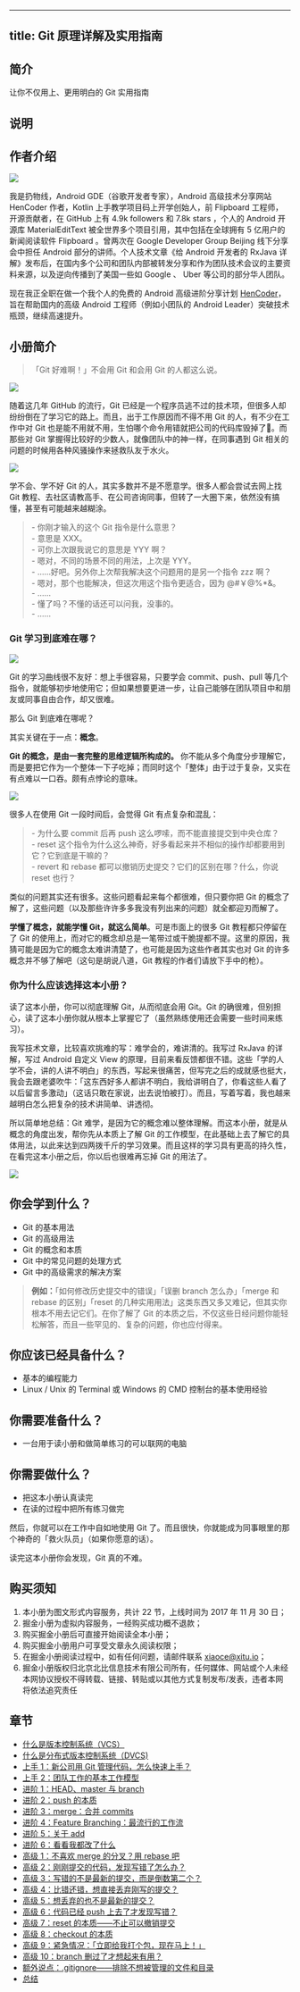 
---
title: Git 原理详解及实用指南
---

## 简介
让你不仅用上、更用明白的 Git 实用指南

## 说明
## 作者介绍

![](https://p1-jj.byteimg.com/tos-cn-i-t2oaga2asx/gold-user-assets/2017/11/30/1600aef397166626~tplv-t2oaga2asx-image.image)

我是扔物线，Android GDE（谷歌开发者专家），Android 高级技术分享网站 HenCoder 作者，Kotlin 上手教学项目码上开学创始人，前 Flipboard 工程师，开源贡献者，在 GitHub 上有 4.9k followers 和 7.8k stars ，个人的 Android 开源库 MaterialEditText 被全世界多个项目引用，其中包括在全球拥有 5 亿用户的新闻阅读软件 Flipboard 。曾两次在 Google Developer Group Beijing 线下分享会中担任 Android 部分的讲师。个人技术文章《给 Android 开发者的 RxJava 详解》发布后，在国内多个公司和团队内部被转发分享和作为团队技术会议的主要资料来源，以及逆向传播到了美国一些如 Google 、 Uber 等公司的部分华人团队。

现在我正全职在做一个我个人的免费的 Android 高级进阶分享计划 [HenCoder](http://hencoder.com)，旨在帮助国内的高级 Android 工程师（例如小团队的 Android Leader）突破技术瓶颈，继续高速提升。

## 小册简介

> 「Git 好难啊！」不会用 Git 和会用 Git 的人都这么说。

![](https://p1-jj.byteimg.com/tos-cn-i-t2oaga2asx/gold-user-assets/2017/11/30/1600ae3657c86995~tplv-t2oaga2asx-image.image)

随着这几年 GitHub 的流行，Git 已经是一个程序员逃不过的技术项，但很多人却纷纷倒在了学习它的路上。而且，出于工作原因而不得不用 Git 的人，有不少在工作中对 Git 也是能不用就不用，生怕哪个命令用错就把公司的代码库毁掉了🙈。而那些对 Git 掌握得比较好的少数人，就像团队中的神一样，在同事遇到 Git 相关的问题的时候用各种风骚操作来拯救队友于水火。

![](https://p1-jj.byteimg.com/tos-cn-i-t2oaga2asx/gold-user-assets/2017/11/23/15fe723fff89d544~tplv-t2oaga2asx-image.image)

学不会、学不好 Git 的人，其实多数并不是不愿意学。很多人都会尝试去网上找 Git 教程、去社区请教高手、在公司咨询同事，但转了一大圈下来，依然没有搞懂，甚至有可能越来越糊涂。

> \- 你刚才输入的这个 Git 指令是什么意思？  
> \- 意思是 XXX。  
> \- 可你上次跟我说它的意思是 YYY 啊？  
> \- 嗯对，不同的场景不同的用法，上次是 YYY。  
> \- ……好吧。另外你上次帮我解决这个问题用的是另一个指令 zzz 啊？  
> \- 嗯对，那个也能解决，但这次用这个指令更适合，因为 \@#￥\@\%\*\&。  
> \- ……  
> \- 懂了吗？不懂的话还可以问我，没事的。  
> \- ……

### Git 学习到底难在哪？

![](https://p1-jj.byteimg.com/tos-cn-i-t2oaga2asx/gold-user-assets/2017/10/24/38882ef09a324d15d99b3610fe01809d~tplv-t2oaga2asx-image.image)

Git 的学习曲线很不友好：想上手很容易，只要学会 commit、push、pull 等几个指令，就能够初步地使用它；但如果想要更进一步，让自己能够在团队项目中和朋友或同事自由合作，却又很难。

那么 Git 到底难在哪呢？

其实关键在于一点：**概念**。

**Git 的概念，是由一套完整的思维逻辑所构成的。** 你不能从多个角度分步理解它，而是要把它作为一个整体一下子吃掉；而同时这个「整体」由于过于复杂，又实在有点难以一口吞。颇有点悖论的意味。

![](https://p1-jj.byteimg.com/tos-cn-i-t2oaga2asx/gold-user-assets/2017/11/23/15fe723fffaa7f2f~tplv-t2oaga2asx-image.image)

很多人在使用 Git 一段时间后，会觉得 Git 有点复杂和混乱：

> \- 为什么要 commit 后再 push 这么啰嗦，而不能直接提交到中央仓库？  
> \- reset 这个指令为什么这么神奇，好多看起来并不相似的操作却都要用到它？它到底是干嘛的？  
> \- revert 和 rebase 都可以撤销历史提交？它们的区别在哪？什么，你说 reset 也行？

类似的问题其实还有很多。这些问题看起来每个都很难，但只要你把 Git 的概念了解了，这些问题（以及那些许许多多我没有列出来的问题）就全都迎刃而解了。

**学懂了概念，就能学懂 Git，就这么简单**。可是市面上的很多 Git 教程都只停留在了 Git 的使用上，而对它的概念却总是一笔带过或干脆提都不提。这里的原因，我猜可能是因为它的概念太难讲清楚了，也可能是因为这些作者其实也对 Git 的许多概念并不够了解吧（这句是胡说八道，Git 教程的作者们请放下手中的枪）。

### 你为什么应该选择这本小册？

读了这本小册，你可以彻底理解 Git，从而彻底会用 Git。Git 的确很难，但别担心，读了这本小册你就从根本上掌握它了（虽然熟练使用还会需要一些时间来练习）。

我写技术文章，比较喜欢挑难的写：难学会的，难讲清的。我写过 RxJava 的详解，写过 Android 自定义 View 的原理，目前来看反馈都很不错。这些「学的人学不会，讲的人讲不明白」的东西，写起来很痛苦，但写完之后的成就感也挺大，我会去跟老婆吹牛：「这东西好多人都讲不明白，我给讲明白了，你看这些人看了以后留言多激动」（这话只敢在家说，出去说怕被打）。而且，写着写着，我也越来越明白怎么把复杂的技术讲简单、讲透彻。

所以简单地总结：Git 难学，是因为它的概念难以整体理解。而这本小册，就是从概念的角度出发，帮你先从本质上了解 Git 的工作模型，在此基础上去了解它的具体用法，以此来达到四两拨千斤的学习效果。而且这样的学习具有更高的持久性，在看完这本小册之后，你以后也很难再忘掉 Git 的用法了。

![](https://p1-jj.byteimg.com/tos-cn-i-t2oaga2asx/gold-user-assets/2017/11/30/1600ae461cb45c9a~tplv-t2oaga2asx-image.image)

## 你会学到什么？

- Git 的基本用法
- Git 的高级用法
- Git 的概念和本质
- Git 中的常见问题的处理方式
- Git 中的高级需求的解决方案

> **例如：**「如何修改历史提交中的错误」「误删 branch 怎么办」「merge 和 rebase 的区别」「reset 的几种实用用法」这类东西又多又难记，但其实你根本不用去记它们。在你了解了 Git 的本质之后，不仅这些日经问题你能轻松解答，而且一些罕见的、复杂的问题，你也应付得来。

## 你应该已经具备什么？

- 基本的编程能力
- Linux / Unix 的 Terminal 或 Windows 的 CMD 控制台的基本使用经验

## 你需要准备什么？

- 一台用于读小册和做简单练习的可以联网的电脑

## 你需要做什么？

- 把这本小册认真读完
- 在读的过程中把所有练习做完

然后，你就可以在工作中自如地使用 Git 了。而且很快，你就能成为同事眼里的那个神奇的「救火队员」（如果你愿意的话）。

读完这本小册你会发现，Git 真的不难。

## 购买须知

1.  本小册为图文形式内容服务，共计 22 节，上线时间为 2017 年 11 月 30 日；
2.  掘金小册为虚拟内容服务，一经购买成功概不退款；
3.  购买掘金小册后可直接开始阅读全本小册；
4.  购买掘金小册用户可享受文章永久阅读权限；
5.  在掘金小册阅读过程中，如有任何问题，请邮件联系 <xiaoce@xitu.io>；
6.  掘金小册版权归北京北比信息技术有限公司所有，任何媒体、网站或个人未经本网协议授权不得转载、链接、转贴或以其他方式复制发布/发表，违者本网将依法追究责任

## 章节
- [什么是版本控制系统（VCS）](./什么是版本控制系统（VCS）.md)
- [什么是分布式版本控制系统（DVCS\)](<./什么是分布式版本控制系统（DVCS).md>)
- [上手 1：新公司用 Git 管理代码，怎么快速上手？](<./上手 1-新公司用 Git 管理代码，怎么快速上手？.md>)
- [上手 2：团队工作的基本工作模型](<./上手 2-团队工作的基本工作模型.md>)
- [进阶 1：HEAD、master 与 branch](<./进阶 1-HEAD、master 与 branch.md>)
- [进阶 2：push 的本质](<./进阶 2-push 的本质.md>)
- [进阶 3：merge：合并 commits](<./进阶 3-merge-合并 commits.md>)
- [进阶 4：Feature Branching：最流行的工作流](<./进阶 4-Feature Branching-最流行的工作流.md>)
- [进阶 5：关于 add](<./进阶 5-关于 add.md>)
- [进阶 6：看看我都改了什么](<./进阶 6-看看我都改了什么.md>)
- [高级 1：不喜欢 merge 的分叉？用 rebase 吧](<./高级 1-不喜欢 merge 的分叉？用 rebase 吧.md>)
- [高级 2：刚刚提交的代码，发现写错了怎么办？](<./高级 2-刚刚提交的代码，发现写错了怎么办？.md>)
- [高级 3：写错的不是最新的提交，而是倒数第二个？](<./高级 3-写错的不是最新的提交，而是倒数第二个？.md>)
- [高级 4：比错还错，想直接丢弃刚写的提交？](<./高级 4-比错还错，想直接丢弃刚写的提交？.md>)
- [高级 5：想丢弃的也不是最新的提交？](<./高级 5-想丢弃的也不是最新的提交？.md>)
- [高级 6：代码已经 push 上去了才发现写错？](<./高级 6-代码已经 push 上去了才发现写错？.md>)
- [高级 7：reset 的本质——不止可以撤销提交](<./高级 7-reset 的本质——不止可以撤销提交.md>)
- [高级 8：checkout 的本质](<./高级 8-checkout 的本质.md>)
- [高级 9：紧急情况：「立即给我打个包，现在马上！」](<./高级 9-紧急情况-「立即给我打个包，现在马上！」.md>)
- [高级 10：branch 删过了才想起来有用？](<./高级 10-branch 删过了才想起来有用？.md>)
- [额外说点：.gitignore——排除不想被管理的文件和目录](./额外说点-.gitignore——排除不想被管理的文件和目录.md)
- [总结](./总结.md)

    